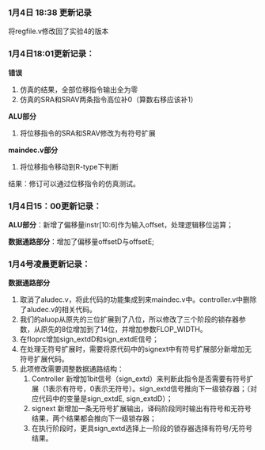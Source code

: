 ### 1月4日 18:38 更新记录

将regfile.v修改回了实验4的版本

### 1月4日18:01更新记录：

**错误**

1. 仿真的结果，全部位移指令输出全为零
2. 仿真的SRA和SRAV两条指令高位补0（算数右移应该补1）

**ALU部分**

1. 将位移指令的SRA和SRAV修改为有符号扩展

**maindec.v部分**

1. 将位移指令移动到R-type下判断

结果：修订可以通过位移指令的仿真测试。



### 1月4日15：00更新记录：

**ALU部分**：新增了偏移量instr[10:6]作为输入offset，处理逻辑移位运算；

**数据通路部分**：增加了偏移量offsetD与offsetE;



### 1月4号凌晨更新记录：

**数据通路部分**

1. 取消了aludec.v，将此代码的功能集成到来maindec.v中。controller.v中删除了aludec.v的相关代码。
2. 我们的aluop从原先的三位扩展到了八位，所以修改了三个阶段的锁存器参数，从原先的8位增加到了14位，并增加参数FLOP_WIDTH。
3. 在floprc增加sign_extdD和sign_extdE信号；
4. 在处理无符号扩展时，需要将原代码中的signext中有符号扩展部分新增加无符号扩展代码。
5. 此项修改需要调整数据通路结构：
   1. Controller 新增加1bit信号（sign_extd）来判断此指令是否需要有符号扩展（1表示有符号，0表示无符号）。sign_extd信号推向下一级锁存器；（对应代码中的变量是sign_extdE, sign_extdD）；
   2. signext 新增加一条无符号扩展输出，译码阶段同时输出有符号和无符号结果，两个结果都会推向下一级锁存器；
   3. 在执行阶段时，更具sign_extd选择上一阶段的锁存器选择有符号/无符号结果。

